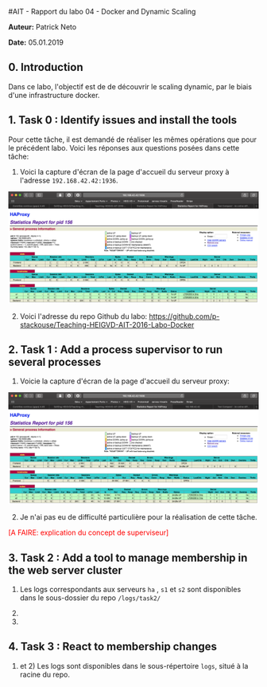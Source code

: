 #AIT - Rapport du labo 04 - Docker and Dynamic Scaling 

__Auteur:__ Patrick Neto

__Date:__ 05.01.2019

## 0. Introduction

Dans ce labo, l'objectif est de de découvrir le scaling dynamic, par le biais d'une infrastructure docker.

## 1. Task 0 : Identify issues and install the tools

Pour cette tâche, il est demandé de réaliser les mêmes opérations que pour le précédent labo. Voici les réponses aux questions posées dans cette tâche:

1) Voici la capture d'écran de la page d'accueil du serveur proxy à l'adresse `192.168.42.42:1936`.

![image-20190105141748666](./assets/img/01.png)

2) Voici l'adresse du repo Github du labo: https://github.com/p-stackouse/Teaching-HEIGVD-AIT-2016-Labo-Docker

## 2. Task 1 : Add a process supervisor to run several processes

1) Voicie la capture d'écran de la page d'accueil du serveur proxy:

![image-20190105151654511](./assets/img/02.png)

2) Je n'ai pas eu de difficulté particulière pour la réalisation de cette tâche.

<p style="color:red">[A FAIRE: explication du concept de superviseur]</p>

## 3. Task 2 : Add a tool to manage membership in the web server cluster

1) Les logs correspondants aux serveurs `ha` , `s1` et `s2` sont disponibles dans le sous-dossier du repo `/logs/task2/`

2)

3)

## 4. Task 3 : React to membership changes

1) et 2) Les logs sont disponibles dans le sous-répertoire `logs`, situé à la racine du repo.

